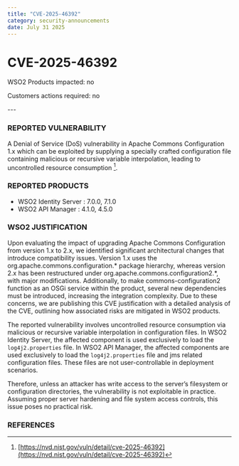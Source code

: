 ```yaml
---
title: "CVE-2025-46392"
category: security-announcements
date: July 31 2025
---
```


# CVE-2025-46392

<p class="doc-info">WSO2 Products impacted: no</p>
<p class="doc-info">Customers actions required: no</p>
---

### REPORTED VULNERABILITY

A Denial of Service (DoS) vulnerability in Apache Commons Configuration 1.x which can be exploited by supplying a specially crafted configuration file containing malicious or recursive variable interpolation, leading to uncontrolled resource consumption [^1].

### REPORTED PRODUCTS

- WSO2 Identity Server : 7.0.0, 7.1.0
- WSO2 API Manager : 4.1.0, 4.5.0

### WSO2 JUSTIFICATION

Upon evaluating the impact of upgrading Apache Commons Configuration from version 1.x to 2.x, we identified significant architectural changes that introduce compatibility issues. Version 1.x uses the org.apache.commons.configuration.* package hierarchy, whereas version 2.x has been restructured under org.apache.commons.configuration2.*, with major modifications. Additionally, to make commons-configuration2 function as an OSGi service within the product, several new dependencies must be introduced, increasing the integration complexity. Due to these concerns, we are publishing this CVE justification with a detailed analysis of the CVE, outlining how associated risks are mitigated in WSO2 products.

The reported vulnerability involves uncontrolled resource consumption via malicious or recursive variable interpolation in configuration files. In WSO2 Identity Server, the affected component is used exclusively to load the `log4j2.properties` file. In WSO2 API Manager, the affected components are used exclusively to load the `log4j2.properties` file and jms related configuration files. These files are not user-controllable in deployment scenarios.

Therefore, unless an attacker has write access to the server’s filesystem or configuration directories, the vulnerability is not exploitable in practice. Assuming proper server hardening and file system access controls, this issue poses no practical risk.

### REFERENCES
[^1]: [https://nvd.nist.gov/vuln/detail/cve-2025-46392](https://nvd.nist.gov/vuln/detail/cve-2025-46392)
